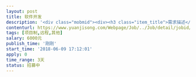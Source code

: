 ```yaml
---                
layout: post       
title: 软件开发           
description: '<div class="mobmid"><div><h3 class="item_title">需求描述</h3><p>需求描述<br/> <br/>我随机生成一批手机号码，然后通过微信搜索看这批号码哪些开通过微信，再看这些开通过微信的哪些能不需要验证就可以直接加好友成功的，把这些微信号跟手机号码记录下来    我觉得最好通过通讯录导入进去哪些有微信</p></div><!--info end--></div>'     
contenturl: https://www.yuanjisong.com/Webpage/Job/../Job/detail/jobid/101553      
tags: [项目制,远程,其他]            
salary: 6000元          
publish_time: '刚刚'         
start_time: '2018-06-09 17:12:01'           
apply: 0                   
time_range: 3天              
status: 招募中                  
---                 
```

